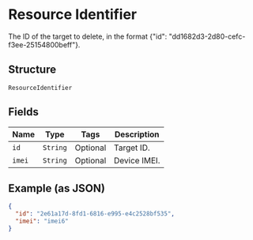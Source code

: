 
# Resource Identifier

The ID of the target to delete, in the format {"id": "dd1682d3-2d80-cefc-f3ee-25154800beff"}.

## Structure

`ResourceIdentifier`

## Fields

| Name | Type | Tags | Description |
|  --- | --- | --- | --- |
| `id` | `String` | Optional | Target ID. |
| `imei` | `String` | Optional | Device IMEI. |

## Example (as JSON)

```json
{
  "id": "2e61a17d-8fd1-6816-e995-e4c2528bf535",
  "imei": "imei6"
}
```

